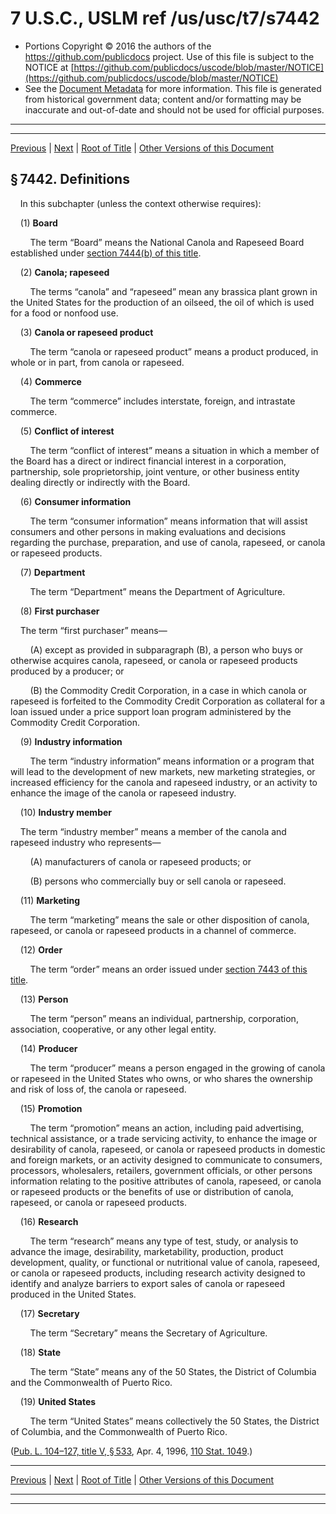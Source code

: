 ---
---

# 7 U.S.C., USLM ref /us/usc/t7/s7442

* Portions Copyright © 2016 the authors of the https://github.com/publicdocs project.
  Use of this file is subject to the NOTICE at [https://github.com/publicdocs/uscode/blob/master/NOTICE](https://github.com/publicdocs/uscode/blob/master/NOTICE)
* See the [Document Metadata](././../../../../..//README.md) for more information.
  This file is generated from historical government data; content and/or formatting may be inaccurate and out-of-date and should not be used for official purposes.

----------
----------

[Previous](./../../../../..//us/usc/t7/ch101/schIII/m__us_usc_t7_s7441.md) | [Next](./../../../../..//us/usc/t7/ch101/schIII/m__us_usc_t7_s7443.md) | [Root of Title](./../../../../../) | [Other Versions of this Document](https://publicdocs.github.io/go/links?ns=uslm&ref=%2Fus%2Fusc%2Ft7%2Fs7442)

## § 7442. Definitions

    In this subchapter (unless the context otherwise requires):

    (1) __Board__ 

        The term “Board” means the National Canola and Rapeseed Board established under [section 7444(b) of this title][/us/usc/t7/s7444/b].

    (2) __Canola; rapeseed__ 

        The terms “canola” and “rapeseed” mean any brassica plant grown in the United States for the production of an oilseed, the oil of which is used for a food or nonfood use.

    (3) __Canola or rapeseed product__ 

        The term “canola or rapeseed product” means a product produced, in whole or in part, from canola or rapeseed.

    (4) __Commerce__ 

        The term “commerce” includes interstate, foreign, and intrastate commerce.

    (5) __Conflict of interest__ 

        The term “conflict of interest” means a situation in which a member of the Board has a direct or indirect financial interest in a corporation, partnership, sole proprietorship, joint venture, or other business entity dealing directly or indirectly with the Board.

    (6) __Consumer information__ 

        The term “consumer information” means information that will assist consumers and other persons in making evaluations and decisions regarding the purchase, preparation, and use of canola, rapeseed, or canola or rapeseed products.

    (7) __Department__ 

        The term “Department” means the Department of Agriculture.

    (8) __First purchaser__ 

    The term “first purchaser” means—

        (A) except as provided in subparagraph (B), a person who buys or otherwise acquires canola, rapeseed, or canola or rapeseed products produced by a producer; or

        (B) the Commodity Credit Corporation, in a case in which canola or rapeseed is forfeited to the Commodity Credit Corporation as collateral for a loan issued under a price support loan program administered by the Commodity Credit Corporation.

    (9) __Industry information__ 

        The term “industry information” means information or a program that will lead to the development of new markets, new marketing strategies, or increased efficiency for the canola and rapeseed industry, or an activity to enhance the image of the canola or rapeseed industry.

    (10) __Industry member__ 

    The term “industry member” means a member of the canola and rapeseed industry who represents—

        (A) manufacturers of canola or rapeseed products; or

        (B) persons who commercially buy or sell canola or rapeseed.

    (11) __Marketing__ 

        The term “marketing” means the sale or other disposition of canola, rapeseed, or canola or rapeseed products in a channel of commerce.

    (12) __Order__ 

        The term “order” means an order issued under [section 7443 of this title][/us/usc/t7/s7443].

    (13) __Person__ 

        The term “person” means an individual, partnership, corporation, association, cooperative, or any other legal entity.

    (14) __Producer__ 

        The term “producer” means a person engaged in the growing of canola or rapeseed in the United States who owns, or who shares the ownership and risk of loss of, the canola or rapeseed.

    (15) __Promotion__ 

        The term “promotion” means an action, including paid advertising, technical assistance, or a trade servicing activity, to enhance the image or desirability of canola, rapeseed, or canola or rapeseed products in domestic and foreign markets, or an activity designed to communicate to consumers, processors, wholesalers, retailers, government officials, or other persons information relating to the positive attributes of canola, rapeseed, or canola or rapeseed products or the benefits of use or distribution of canola, rapeseed, or canola or rapeseed products.

    (16) __Research__ 

        The term “research” means any type of test, study, or analysis to advance the image, desirability, marketability, production, product development, quality, or functional or nutritional value of canola, rapeseed, or canola or rapeseed products, including research activity designed to identify and analyze barriers to export sales of canola or rapeseed produced in the United States.

    (17) __Secretary__ 

        The term “Secretary” means the Secretary of Agriculture.

    (18) __State__ 

        The term “State” means any of the 50 States, the District of Columbia and the Commonwealth of Puerto Rico.

    (19) __United States__ 

        The term “United States” means collectively the 50 States, the District of Columbia, and the Commonwealth of Puerto Rico.

([Pub. L. 104–127, title V, § 533][/us/pl/104/127/s533], Apr. 4, 1996, [110 Stat. 1049][/us/stat/110/1049].)

----------

[Previous](./../../../../..//us/usc/t7/ch101/schIII/m__us_usc_t7_s7441.md) | [Next](./../../../../..//us/usc/t7/ch101/schIII/m__us_usc_t7_s7443.md) | [Root of Title](./../../../../../) | [Other Versions of this Document](https://publicdocs.github.io/go/links?ns=uslm&ref=%2Fus%2Fusc%2Ft7%2Fs7442)

----------
----------

[/us/usc/t7/s7444/b]: https://publicdocs.github.io/go/links?ns=uslm&ref=%2Fus%2Fusc%2Ft7%2Fs7444%2Fb
[/us/usc/t7/s7443]: https://publicdocs.github.io/go/links?ns=uslm&ref=%2Fus%2Fusc%2Ft7%2Fs7443
[/us/pl/104/127/s533]: https://publicdocs.github.io/go/links?ns=uslm&ref=%2Fus%2Fpl%2F104%2F127%2Fs533
[/us/stat/110/1049]: https://publicdocs.github.io/go/links?ns=uslm&ref=%2Fus%2Fstat%2F110%2F1049


